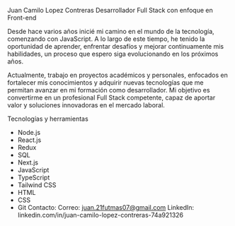 Juan Camilo Lopez Contreras
Desarrollador Full Stack con enfoque en Front-end

Desde hace varios años inicié mi camino en el mundo de la tecnología, comenzando con JavaScript. A lo largo de este tiempo, he tenido la oportunidad de aprender, enfrentar desafíos y mejorar continuamente mis habilidades, un proceso que espero siga evolucionando en los próximos años.

Actualmente, trabajo en proyectos académicos y personales, enfocados en fortalecer mis conocimientos y adquirir nuevas tecnologías que me permitan avanzar en mi formación como desarrollador. Mi objetivo es convertirme en un profesional Full Stack competente, capaz de aportar valor y soluciones innovadoras en el mercado laboral.

Tecnologías y herramientas

- Node.js
- React.js
- Redux
- SQL
- Next.js
- JavaScript
- TypeScript
- Tailwind CSS
- HTML
- CSS
- Git
Contacto: 
Correo: juan.21futmas07@gmail.com
LinkedIn: linkedin.com/in/juan-camilo-lopez-contreras-74a921326

